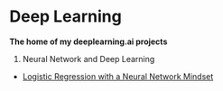 # Deep Learning

**The home of my deeplearning.ai projects**

1. Neural Network and Deep Learning

  * [Logistic Regression with a Neural Network Mindset](https://github.com/Charlvdh/Data-Science/tree/master/deep_learning/Logistic%20Regression%20with%20a%20Neural%20Network%20Mindset)
